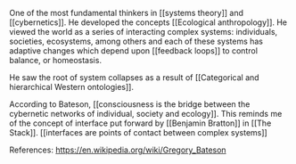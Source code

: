 One of the most fundamental thinkers in [[systems theory]] and [[cybernetics]]. He developed the concepts [[Ecological anthropology]]. He viewed the world as a series of interacting complex systems: individuals, societies, ecosystems, among others and each of these systems has adaptive changes which depend upon [[feedback loops]] to control balance, or homeostasis.

He saw the root of system collapses as a result of [[Categorical and hierarchical Western ontologies]]. 

According to Bateson, [[consciousness is the bridge between the cybernetic networks of individual, society and ecology]]. This reminds me of the concept of interface put forward by [[Benjamin Bratton]] in [[The Stack]]. [[interfaces are points of contact between complex systems]]

References:
https://en.wikipedia.org/wiki/Gregory_Bateson